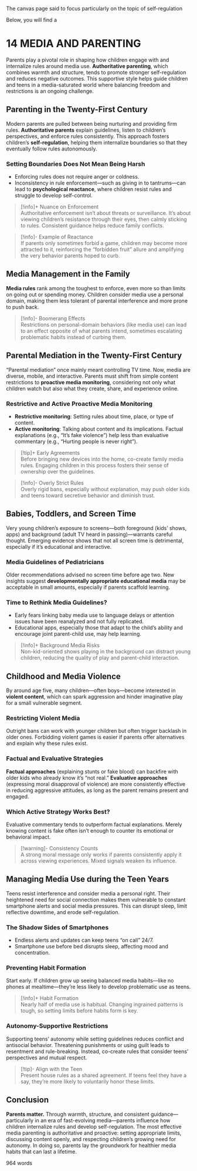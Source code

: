 The canvas page said to focus particularly on the topic of self-regulation

Below, you will find a 
# 14 MEDIA AND PARENTING
Parents play a pivotal role in shaping how children engage with and internalize rules around media use. **Authoritative parenting**, which combines warmth and structure, tends to promote stronger self-regulation and reduces negative outcomes. This supportive style helps guide children and teens in a media-saturated world where balancing freedom and restrictions is an ongoing challenge.

## Parenting in the Twenty-First Century
Modern parents are pulled between being nurturing and providing firm rules. **Authoritative parents** explain guidelines, listen to children’s perspectives, and enforce rules consistently. This approach fosters children’s **self-regulation**, helping them internalize boundaries so that they eventually follow rules autonomously.

### Setting Boundaries Does Not Mean Being Harsh
- Enforcing rules does not require anger or coldness.  
- Inconsistency in rule enforcement—such as giving in to tantrums—can lead to **psychological reactance**, where children resist rules and struggle to develop self-control.

> [!info]+ Nuance on Enforcement  
> Authoritative enforcement isn’t about threats or surveillance. It’s about viewing children’s resistance through their eyes, then calmly sticking to rules. Consistent guidance helps reduce family conflicts.

> [!info]- Example of Reactance  
> If parents only sometimes forbid a game, children may become more attracted to it, reinforcing the “forbidden fruit” allure and amplifying the very behavior parents hoped to curb.

## Media Management in the Family
**Media rules** rank among the toughest to enforce, even more so than limits on going out or spending money. Children consider media use a personal domain, making them less tolerant of parental interference and more prone to push back.

> [!info]- Boomerang Effects  
> Restrictions on personal-domain behaviors (like media use) can lead to an effect opposite of what parents intend, sometimes escalating problematic habits instead of curbing them.

## Parental Mediation in the Twenty-First Century
“Parental mediation” once mainly meant controlling TV time. Now, media are diverse, mobile, and interactive. Parents must shift from simple content restrictions to **proactive media monitoring**, considering not only what children watch but also what they create, share, and experience online.

### Restrictive and Active Proactive Media Monitoring
- **Restrictive monitoring**: Setting rules about time, place, or type of content.  
- **Active monitoring**: Talking about content and its implications. Factual explanations (e.g., “It’s fake violence”) help less than evaluative commentary (e.g., “Hurting people is never right”).

> [!tip]+ Early Agreements  
> Before bringing new devices into the home, co-create family media rules. Engaging children in this process fosters their sense of ownership over the guidelines.

> [!info]- Overly Strict Rules  
> Overly rigid bans, especially without explanation, may push older kids and teens toward secretive behavior and diminish trust.

## Babies, Toddlers, and Screen Time
Very young children’s exposure to screens—both foreground (kids’ shows, apps) and background (adult TV heard in passing)—warrants careful thought. Emerging evidence shows that not all screen time is detrimental, especially if it’s educational and interactive.

### Media Guidelines of Pediatricians
Older recommendations advised no screen time before age two. New insights suggest **developmentally appropriate educational media** may be acceptable in small amounts, especially if parents scaffold learning.

### Time to Rethink Media Guidelines?
- Early fears linking baby media use to language delays or attention issues have been reanalyzed and not fully replicated.  
- Educational apps, especially those that adapt to the child’s ability and encourage joint parent-child use, may help learning.

> [!info]+ Background Media Risks  
> Non-kid-oriented shows playing in the background can distract young children, reducing the quality of play and parent-child interaction.

## Childhood and Media Violence
By around age five, many children—often boys—become interested in **violent content**, which can spark aggression and hinder imaginative play for a small vulnerable segment.

### Restricting Violent Media
Outright bans can work with younger children but often trigger backlash in older ones. Forbidding violent games is easier if parents offer alternatives and explain why these rules exist.

### Factual and Evaluative Strategies
**Factual approaches** (explaining stunts or fake blood) can backfire with older kids who already know it’s “not real.” **Evaluative approaches** (expressing moral disapproval of violence) are more consistently effective in reducing aggressive attitudes, as long as the parent remains present and engaged.

### Which Active Strategy Works Best?
Evaluative commentary tends to outperform factual explanations. Merely knowing content is fake often isn’t enough to counter its emotional or behavioral impact.  
 
> [!warning]- Consistency Counts  
> A strong moral message only works if parents consistently apply it across viewing experiences. Mixed signals weaken its influence.

## Managing Media Use during the Teen Years
Teens resist interference and consider media a personal right. Their heightened need for social connection makes them vulnerable to constant smartphone alerts and social media pressures. This can disrupt sleep, limit reflective downtime, and erode self-regulation.

### The Shadow Sides of Smartphones
- Endless alerts and updates can keep teens “on call” 24/7.  
- Smartphone use before bed disrupts sleep, affecting mood and concentration.

### Preventing Habit Formation
Start early. If children grow up seeing balanced media habits—like no phones at mealtime—they’re less likely to develop problematic use as teens.

> [!info]+ Habit Formation  
> Nearly half of media use is habitual. Changing ingrained patterns is tough, so setting limits before habits form is key.

### Autonomy-Supportive Restrictions
Supporting teens’ autonomy while setting guidelines reduces conflict and antisocial behavior. Threatening punishments or using guilt leads to resentment and rule-breaking. Instead, co-create rules that consider teens’ perspectives and mutual respect.

> [!tip]- Align with the Teen  
> Present house rules as a shared agreement. If teens feel they have a say, they’re more likely to voluntarily honor these limits.

## Conclusion
**Parents matter.** Through warmth, structure, and consistent guidance—particularly in an era of fast-evolving media—parents influence how children internalize rules and develop self-regulation. The most effective media parenting is authoritative and proactive: setting appropriate limits, discussing content openly, and respecting children’s growing need for autonomy. In doing so, parents lay the groundwork for healthier media habits that can last a lifetime.

964 words